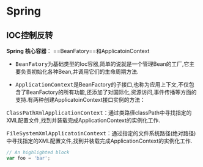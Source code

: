 # Spring
## IOC控制反转
**Spring 核心容器**： ==BeanFatory==和ApplicatoinContext

- <kbd>BeanFatory</kbd>为基础类型的Ioc容器,简单的说就是一个管理Bean的工厂,它主要负责初始化各种Bean,并调用它们的生命周期方法.

- <kbd>ApplicationContext</kbd>是BeanFactory的子接口,也称为应用上下文,不仅包含了BeanFactory的所有功能,还添加了对国际化,资源访问,事件传播等方面的支持.有两种创建ApplicatoinContext接口实例的方法：

<kbd>ClassPathXmlApplicationContext</kbd>：通过类路径classPath中寻找指定的XML配置文件,找到并装载完成ApplicationContext的实例化工作.

<kbd>FileSystemXmlApplicatoinContext</kbd>：通过指定的文件系统路径(绝对路径)中寻找指定的XML配置文件,找到并装载完成ApplicationContext的实例化工作.

```javascript
// An highlighted block
var foo = 'bar';
```
